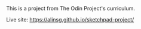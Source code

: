 This is a project from The Odin Project's curriculum.

Live site: https://alinsg.github.io/sketchpad-project/
